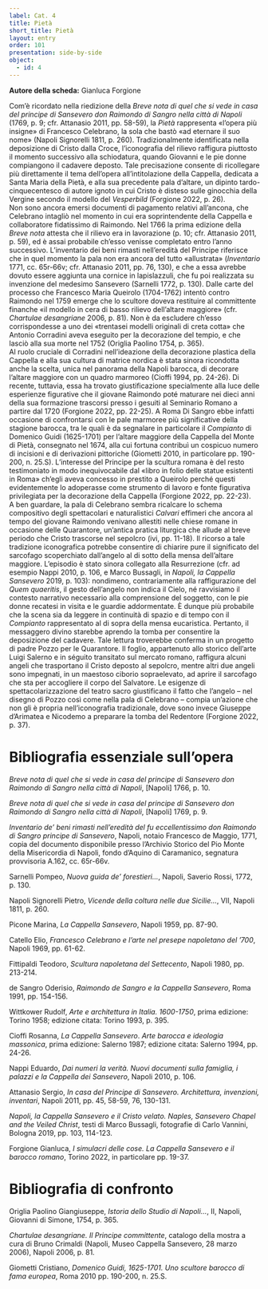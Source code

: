 ```yaml
---
label: Cat. 4
title: Pietà
short_title: Pietà
layout: entry
order: 101
presentation: side-by-side
object:
  - id: 4
---
```


**Autore della scheda:** Gianluca Forgione

Com’è ricordato nella riedizione della *Breve nota di quel che si vede in casa del principe di Sansevero don Raimondo di Sangro nella città di Napoli* (1769, p. 9; cfr. Attanasio 2011, pp. 58-59), la *Pietà* rappresenta «l’opera più insigne» di Francesco Celebrano, la sola che bastò «ad eternare il suo nome» (Napoli Signorelli 1811, p. 260). Tradizionalmente identificata nella deposizione di Cristo dalla Croce, l’iconografia del rilievo raffigura piuttosto il momento successivo alla schiodatura, quando Giovanni e le pie donne compiangono il cadavere deposto. Tale precisazione consente di ricollegare più direttamente il tema dell’opera all’intitolazione della Cappella, dedicata a Santa Maria della Pietà, e alla sua precedente pala d’altare, un dipinto tardo-cinquecentesco di autore ignoto in cui Cristo è disteso sulle ginocchia della Vergine secondo il modello del *Vesperbild* (Forgione 2022, p. 26).  
Non sono ancora emersi documenti di pagamento relativi all’ancona, che Celebrano intagliò nel momento in cui era soprintendente della Cappella e collaboratore fidatissimo di Raimondo. Nel 1766 la prima edizione della *Breve nota* attesta che il rilievo era in lavorazione (p. 10; cfr. Attanasio 2011, p. 59), ed è assai probabile ch’esso venisse completato entro l’anno successivo. L’inventario dei beni rimasti nell’eredità del Principe riferisce che in quel momento la pala non era ancora del tutto «allustrata» (*Inventario* 1771, cc. 65r-66v; cfr. Attanasio 2011, pp. 76, 130), e che a essa avrebbe dovuto essere aggiunta una cornice in lapislazzuli, che fu poi realizzata su invenzione del medesimo Sansevero (Sarnelli 1772, p. 130). Dalle carte del processo che Francesco Maria Queirolo (1704-1762) intentò contro Raimondo nel 1759 emerge che lo scultore doveva restituire al committente finanche «il modello in cera di basso rilievo dell’altare maggiore» (cfr. *Chartulae desangriane* 2006, p. 81). Non è da escludere ch’esso corrispondesse a uno dei «trentasei modelli originali di creta cotta» che Antonio Corradini aveva eseguito per la decorazione del tempio, e che lasciò alla sua morte nel 1752 (Origlia Paolino 1754, p. 365).   
Al ruolo cruciale di Corradini nell’ideazione della decorazione plastica della Cappella e alla sua cultura di matrice nordica è stata sinora ricondotta anche la scelta, unica nel panorama della Napoli barocca, di decorare l’altare maggiore con un quadro marmoreo (Cioffi 1994, pp. 24-26). Di recente, tuttavia, essa ha trovato giustificazione specialmente alla luce delle esperienze figurative che il giovane Raimondo poté maturare nei dieci anni della sua formazione trascorsi presso i gesuiti al Seminario Romano a partire dal 1720 (Forgione 2022, pp. 22-25). A Roma Di Sangro ebbe infatti occasione di confrontarsi con le pale marmoree più significative della stagione barocca, tra le quali è da segnalare in particolare il *Compianto* di Domenico Guidi (1625-1701) per l’altare maggiore della Cappella del Monte di Pietà, consegnato nel 1674, alla cui fortuna contribuì un cospicuo numero di incisioni e di derivazioni pittoriche (Giometti 2010, in particolare pp. 190-200, n. 25.S). L’interesse del Principe per la scultura romana è del resto testimoniato in modo inequivocabile dal «libro in folio delle statue esistenti in Roma» ch’egli aveva concesso in prestito a Queirolo perché questi evidentemente lo adoperasse come strumento di lavoro e fonte figurativa privilegiata per la decorazione della Cappella (Forgione 2022, pp. 22-23).   
A ben guardare, la pala di Celebrano sembra ricalcare lo schema compositivo degli spettacolari e naturalistici *Calvari* effimeri che ancora al tempo del giovane Raimondo venivano allestiti nelle chiese romane in occasione delle Quarantore, un’antica pratica liturgica che allude al breve periodo che Cristo trascorse nel sepolcro (ivi, pp. 11-18). Il ricorso a tale tradizione iconografica potrebbe consentire di chiarire pure il significato del sarcofago scoperchiato dall’angelo al di sotto della mensa dell’altare maggiore. L’episodio è stato sinora collegato alla Resurrezione (cfr. ad esempio Nappi 2010, p. 106, e Marco Bussagli, in *Napoli, la Cappella Sansevero* 2019, p. 103): nondimeno, contrariamente alla raffigurazione del *Quem quaeritis*, il gesto dell’angelo non indica il Cielo, né ravvisiamo il contesto narrativo necessario alla comprensione del soggetto, con le pie donne recatesi in visita e le guardie addormentate. È dunque più probabile che la scena sia da leggere in continuità di spazio e di tempo con il *Compianto* rappresentato al di sopra della mensa eucaristica. Pertanto, il messaggero divino starebbe aprendo la tomba per consentire la deposizione del cadavere. Tale lettura troverebbe conferma in un progetto di padre Pozzo per le Quarantore. Il foglio, appartenuto allo storico dell’arte Luigi Salerno e in séguito transitato sul mercato romano, raffigura alcuni angeli che trasportano il Cristo deposto al sepolcro, mentre altri due angeli sono impegnati, in un maestoso ciborio sopraelevato, ad aprire il sarcofago che sta per accogliere il corpo del Salvatore. Le esigenze di spettacolarizzazione del teatro sacro giustificano il fatto che l’angelo – nel disegno di Pozzo così come nella pala di Celebrano – compia un’azione che non gli è propria nell’iconografia tradizionale, dove sono invece Giuseppe d’Arimatea e Nicodemo a preparare la tomba del Redentore (Forgione 2022, p. 37).

# Bibliografia essenziale sull’opera

*Breve nota di quel che si vede in casa del principe di Sansevero don Raimondo di Sangro nella città di Napoli*, \[Napoli\] 1766, p. 10\. 

*Breve nota di quel che si vede in casa del principe di Sansevero don Raimondo di Sangro nella città di Napoli*, \[Napoli\] 1769, p. 9\.

*Inventario de’ beni rimasti nell’eredità del fu eccellentissimo don Raimondo di Sangro principe di Sansevero*, Napoli, notaio Francesco de Maggio, 1771, copia del documento disponibile presso l’Archivio Storico del Pio Monte della Misericordia di Napoli, fondo d’Aquino di Caramanico, segnatura provvisoria A.162, cc. 65r-66v.

Sarnelli Pompeo, *Nuova guida de’ forestieri...*, Napoli, Saverio Rossi, 1772, p. 130\. 

Napoli Signorelli Pietro, *Vicende della coltura nelle due Sicilie...*, VII, Napoli 1811, p. 260\.

Picone Marina, *La Cappella Sansevero*, Napoli 1959, pp. 87-90. 

Catello Elio, *Francesco Celebrano e l’arte nel presepe napoletano del ’700*, Napoli 1969, pp. 61-62. 

Fittipaldi Teodoro, *Scultura napoletana del Settecento*, Napoli 1980, pp. 213-214. 

de Sangro Oderisio, *Raimondo de Sangro e la Cappella Sansevero*, Roma 1991, pp. 154-156.

Wittkower Rudolf, *Arte e architettura in Italia. 1600-1750*, prima edizione: Torino 1958; edizione citata: Torino 1993, p. 395\. 

Cioffi Rosanna, *La Cappella Sansevero*. *Arte barocca e ideologia massonica*, prima edizione: Salerno 1987; edizione citata: Salerno 1994, pp. 24-26.

Nappi Eduardo, *Dai numeri la verità. Nuovi documenti sulla famiglia, i palazzi e la Cappella dei Sansevero*, Napoli 2010, p. 106\.

Attanasio Sergio, *In casa del Principe di Sansevero. Architettura, invenzioni, inventari*, Napoli 2011, pp. 45, 58-59, 76, 130-131.

*Napoli, la Cappella Sansevero e il Cristo velato. Naples, Sansevero Chapel and the Veiled Christ*, testi di Marco Bussagli, fotografie di Carlo Vannini, Bologna 2019, pp. 103, 114-123. 

Forgione Gianluca, *I simulacri delle cose. La Cappella Sansevero e il barocco romano*, Torino 2022, in particolare pp. 19-37. 


# Bibliografia di confronto

Origlia Paolino Giangiuseppe, *Istoria dello Studio di Napoli...*, II, Napoli, Giovanni di Simone, 1754, p. 365\. 

*Chartulae desangriane. Il Principe committente*, catalogo della mostra a cura di Bruno Crimaldi (Napoli, Museo Cappella Sansevero, 28 marzo 2006), Napoli 2006, p. 81\. 

Giometti Cristiano, *Domenico Guidi, 1625-1701. Uno scultore barocco di fama europea*, Roma 2010 pp. 190-200, n. 25.S.
